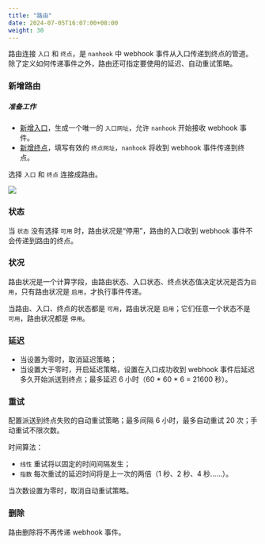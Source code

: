 ```yaml
---
title: "路由"
date: 2024-07-05T16:07:00+08:00
weight: 30
---
```


路由连接 `入口` 和 `终点`，是 `nanhook` 中 webhook 事件从入口传递到终点的管道。
除了定义如何传递事件之外，路由还可指定要使用的延迟、自动重试策略。

### 新增路由

##### 准备工作

* [新增入口](/docs/manual/source)，生成一个唯一的 `入口网址`，允许 `nanhook` 开始接收 webhook 事件。
* [新增终点](/docs/manual/endpoint)，填写有效的 `终点网址`，`nanhook` 将收到 webhook 事件传递到终点。

选择 `入口` 和 `终点` 连接成路由。

![](/docs/manual/new_route.png)

### 状态

当 `状态` 没有选择 `可用` 时，路由状况是“停用”，路由的入口收到 webhook 事件不会传递到路由的终点。

### 状况

路由状况是一个计算字段，由路由状态、入口状态、终点状态值决定状况是否为`启用`，只有路由状况是 `启用`，才执行事件传递。

当路由、入口、终点的状态都是 `可用`，路由状况是 `启用`；它们任意一个状态不是 `可用`，路由状况都是 `停用`。

### 延迟

* 当设置为零时，取消延迟策略；
* 当设置大于零时，开启延迟策略，设置在入口成功收到 webhook 事件后延迟多久开始派送到终点；最多延迟 6 小时（60 * 60 * 6 =
  21600 秒）。

### 重试

配置派送到终点失败的自动重试策略；最多间隔 6 小时，最多自动重试 20 次；手动重试不限次数。

时间算法：

* `线性` 重试将以固定的时间间隔发生；
* `指数` 每次重试的延迟时间将是上一次的两倍（1 秒、2 秒、4 秒……）。

当次数设置为零时，取消自动重试策略。

### 删除

路由删除将不再传递 webhook 事件。
